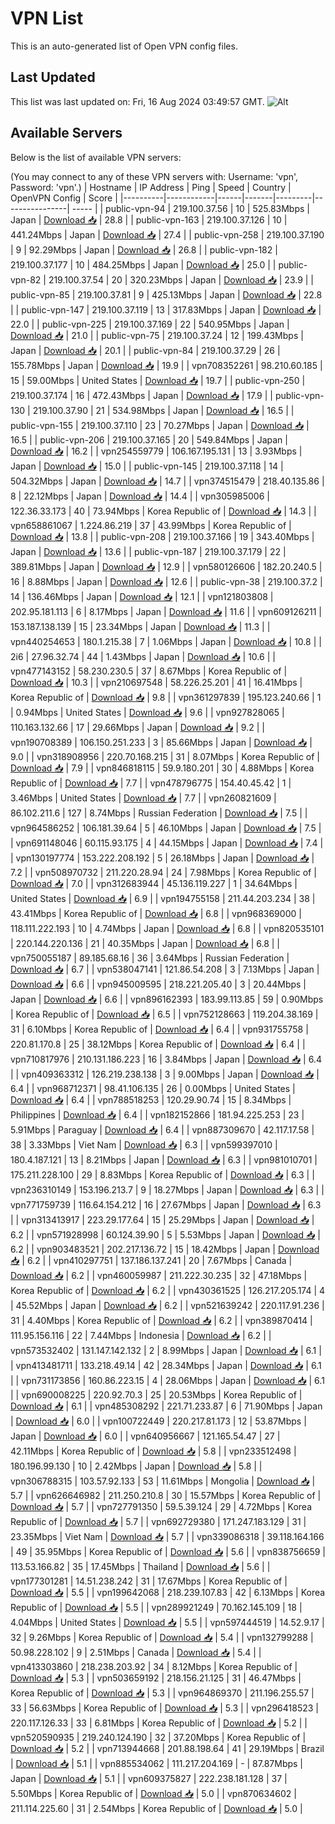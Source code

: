 # VPN List

This is an auto-generated list of Open VPN config files.

## Last Updated

This list was last updated on: Fri, 16 Aug 2024 03:49:57 GMT.
![Alt](https://repobeats.axiom.co/api/embed/186b98318ef1479477931607c1ad7d823f12451f.svg "Repobeats analytics image")

## Available Servers

Below is the list of available VPN servers:

(You may connect to any of these VPN servers with: Username: 'vpn', Password: 'vpn'.)
| Hostname | IP Address | Ping | Speed | Country | OpenVPN Config | Score |
|----------|------------|------|-------|---------|----------------| ----- |
| public-vpn-94 | 219.100.37.56 | 10 | 525.83Mbps | Japan | [Download 📥](./configs/server_0_JP.ovpn) | 28.8 |
| public-vpn-163 | 219.100.37.126 | 10 | 441.24Mbps | Japan | [Download 📥](./configs/server_1_JP.ovpn) | 27.4 |
| public-vpn-258 | 219.100.37.190 | 9 | 92.29Mbps | Japan | [Download 📥](./configs/server_2_JP.ovpn) | 26.8 |
| public-vpn-182 | 219.100.37.177 | 10 | 484.25Mbps | Japan | [Download 📥](./configs/server_3_JP.ovpn) | 25.0 |
| public-vpn-82 | 219.100.37.54 | 20 | 320.23Mbps | Japan | [Download 📥](./configs/server_4_JP.ovpn) | 23.9 |
| public-vpn-85 | 219.100.37.81 | 9 | 425.13Mbps | Japan | [Download 📥](./configs/server_5_JP.ovpn) | 22.8 |
| public-vpn-147 | 219.100.37.119 | 13 | 317.83Mbps | Japan | [Download 📥](./configs/server_6_JP.ovpn) | 22.0 |
| public-vpn-225 | 219.100.37.169 | 22 | 540.95Mbps | Japan | [Download 📥](./configs/server_7_JP.ovpn) | 21.0 |
| public-vpn-75 | 219.100.37.24 | 12 | 199.43Mbps | Japan | [Download 📥](./configs/server_8_JP.ovpn) | 20.1 |
| public-vpn-84 | 219.100.37.29 | 26 | 155.78Mbps | Japan | [Download 📥](./configs/server_9_JP.ovpn) | 19.9 |
| vpn708352261 | 98.210.60.185 | 15 | 59.00Mbps | United States | [Download 📥](./configs/server_10_US.ovpn) | 19.7 |
| public-vpn-250 | 219.100.37.174 | 16 | 472.43Mbps | Japan | [Download 📥](./configs/server_11_JP.ovpn) | 17.9 |
| public-vpn-130 | 219.100.37.90 | 21 | 534.98Mbps | Japan | [Download 📥](./configs/server_12_JP.ovpn) | 16.5 |
| public-vpn-155 | 219.100.37.110 | 23 | 70.27Mbps | Japan | [Download 📥](./configs/server_13_JP.ovpn) | 16.5 |
| public-vpn-206 | 219.100.37.165 | 20 | 549.84Mbps | Japan | [Download 📥](./configs/server_14_JP.ovpn) | 16.2 |
| vpn254559779 | 106.167.195.131 | 13 | 3.93Mbps | Japan | [Download 📥](./configs/server_15_JP.ovpn) | 15.0 |
| public-vpn-145 | 219.100.37.118 | 14 | 504.32Mbps | Japan | [Download 📥](./configs/server_16_JP.ovpn) | 14.7 |
| vpn374515479 | 218.40.135.86 | 8 | 22.12Mbps | Japan | [Download 📥](./configs/server_17_JP.ovpn) | 14.4 |
| vpn305985006 | 122.36.33.173 | 40 | 73.94Mbps | Korea Republic of | [Download 📥](./configs/server_18_KR.ovpn) | 14.3 |
| vpn658861067 | 1.224.86.219 | 37 | 43.99Mbps | Korea Republic of | [Download 📥](./configs/server_19_KR.ovpn) | 13.8 |
| public-vpn-208 | 219.100.37.166 | 19 | 343.40Mbps | Japan | [Download 📥](./configs/server_20_JP.ovpn) | 13.6 |
| public-vpn-187 | 219.100.37.179 | 22 | 389.81Mbps | Japan | [Download 📥](./configs/server_21_JP.ovpn) | 12.9 |
| vpn580126606 | 182.20.240.5 | 16 | 8.88Mbps | Japan | [Download 📥](./configs/server_22_JP.ovpn) | 12.6 |
| public-vpn-38 | 219.100.37.2 | 14 | 136.46Mbps | Japan | [Download 📥](./configs/server_23_JP.ovpn) | 12.1 |
| vpn121803808 | 202.95.181.113 | 6 | 8.17Mbps | Japan | [Download 📥](./configs/server_24_JP.ovpn) | 11.6 |
| vpn609126211 | 153.187.138.139 | 15 | 23.34Mbps | Japan | [Download 📥](./configs/server_25_JP.ovpn) | 11.3 |
| vpn440254653 | 180.1.215.38 | 7 | 1.06Mbps | Japan | [Download 📥](./configs/server_26_JP.ovpn) | 10.8 |
| 2i6 | 27.96.32.74 | 44 | 1.43Mbps | Japan | [Download 📥](./configs/server_27_JP.ovpn) | 10.6 |
| vpn477143152 | 58.230.230.5 | 37 | 8.67Mbps | Korea Republic of | [Download 📥](./configs/server_28_KR.ovpn) | 10.3 |
| vpn210697548 | 58.226.25.201 | 41 | 16.41Mbps | Korea Republic of | [Download 📥](./configs/server_29_KR.ovpn) | 9.8 |
| vpn361297839 | 195.123.240.66 | 1 | 0.94Mbps | United States | [Download 📥](./configs/server_30_US.ovpn) | 9.6 |
| vpn927828065 | 110.163.132.66 | 17 | 29.66Mbps | Japan | [Download 📥](./configs/server_31_JP.ovpn) | 9.2 |
| vpn190708389 | 106.150.251.233 | 3 | 85.66Mbps | Japan | [Download 📥](./configs/server_32_JP.ovpn) | 9.0 |
| vpn318908956 | 220.70.168.215 | 31 | 8.07Mbps | Korea Republic of | [Download 📥](./configs/server_33_KR.ovpn) | 7.9 |
| vpn846818115 | 59.9.180.201 | 30 | 4.88Mbps | Korea Republic of | [Download 📥](./configs/server_34_KR.ovpn) | 7.7 |
| vpn478796775 | 154.40.45.42 | 1 | 3.46Mbps | United States | [Download 📥](./configs/server_35_US.ovpn) | 7.7 |
| vpn260821609 | 86.102.211.6 | 127 | 8.74Mbps | Russian Federation | [Download 📥](./configs/server_36_RU.ovpn) | 7.5 |
| vpn964586252 | 106.181.39.64 | 5 | 46.10Mbps | Japan | [Download 📥](./configs/server_37_JP.ovpn) | 7.5 |
| vpn691148046 | 60.115.93.175 | 4 | 44.15Mbps | Japan | [Download 📥](./configs/server_38_JP.ovpn) | 7.4 |
| vpn130197774 | 153.222.208.192 | 5 | 26.18Mbps | Japan | [Download 📥](./configs/server_39_JP.ovpn) | 7.2 |
| vpn508970732 | 211.220.28.94 | 24 | 7.98Mbps | Korea Republic of | [Download 📥](./configs/server_40_KR.ovpn) | 7.0 |
| vpn312683944 | 45.136.119.227 | 1 | 34.64Mbps | United States | [Download 📥](./configs/server_41_US.ovpn) | 6.9 |
| vpn194755158 | 211.44.203.234 | 38 | 43.41Mbps | Korea Republic of | [Download 📥](./configs/server_42_KR.ovpn) | 6.8 |
| vpn968369000 | 118.111.222.193 | 10 | 4.74Mbps | Japan | [Download 📥](./configs/server_43_JP.ovpn) | 6.8 |
| vpn820535101 | 220.144.220.136 | 21 | 40.35Mbps | Japan | [Download 📥](./configs/server_44_JP.ovpn) | 6.8 |
| vpn750055187 | 89.185.68.16 | 36 | 3.64Mbps | Russian Federation | [Download 📥](./configs/server_45_RU.ovpn) | 6.7 |
| vpn538047141 | 121.86.54.208 | 3 | 7.13Mbps | Japan | [Download 📥](./configs/server_46_JP.ovpn) | 6.6 |
| vpn945009595 | 218.221.205.40 | 3 | 20.44Mbps | Japan | [Download 📥](./configs/server_47_JP.ovpn) | 6.6 |
| vpn896162393 | 183.99.113.85 | 59 | 0.90Mbps | Korea Republic of | [Download 📥](./configs/server_48_KR.ovpn) | 6.5 |
| vpn752128663 | 119.204.38.169 | 31 | 6.10Mbps | Korea Republic of | [Download 📥](./configs/server_49_KR.ovpn) | 6.4 |
| vpn931755758 | 220.81.170.8 | 25 | 38.12Mbps | Korea Republic of | [Download 📥](./configs/server_50_KR.ovpn) | 6.4 |
| vpn710817976 | 210.131.186.223 | 16 | 3.84Mbps | Japan | [Download 📥](./configs/server_51_JP.ovpn) | 6.4 |
| vpn409363312 | 126.219.238.138 | 3 | 9.00Mbps | Japan | [Download 📥](./configs/server_52_JP.ovpn) | 6.4 |
| vpn968712371 | 98.41.106.135 | 26 | 0.00Mbps | United States | [Download 📥](./configs/server_53_US.ovpn) | 6.4 |
| vpn788518253 | 120.29.90.74 | 15 | 8.34Mbps | Philippines | [Download 📥](./configs/server_54_PH.ovpn) | 6.4 |
| vpn182152866 | 181.94.225.253 | 23 | 5.91Mbps | Paraguay | [Download 📥](./configs/server_55_PY.ovpn) | 6.4 |
| vpn887309670 | 42.117.17.58 | 38 | 3.33Mbps | Viet Nam | [Download 📥](./configs/server_56_VN.ovpn) | 6.3 |
| vpn599397010 | 180.4.187.121 | 13 | 8.21Mbps | Japan | [Download 📥](./configs/server_57_JP.ovpn) | 6.3 |
| vpn981010701 | 175.211.228.100 | 29 | 8.83Mbps | Korea Republic of | [Download 📥](./configs/server_58_KR.ovpn) | 6.3 |
| vpn236310149 | 153.196.213.7 | 9 | 18.27Mbps | Japan | [Download 📥](./configs/server_59_JP.ovpn) | 6.3 |
| vpn771759739 | 116.64.154.212 | 16 | 27.67Mbps | Japan | [Download 📥](./configs/server_60_JP.ovpn) | 6.3 |
| vpn313413917 | 223.29.177.64 | 15 | 25.29Mbps | Japan | [Download 📥](./configs/server_61_JP.ovpn) | 6.2 |
| vpn571928998 | 60.124.39.90 | 5 | 5.53Mbps | Japan | [Download 📥](./configs/server_62_JP.ovpn) | 6.2 |
| vpn903483521 | 202.217.136.72 | 15 | 18.42Mbps | Japan | [Download 📥](./configs/server_63_JP.ovpn) | 6.2 |
| vpn410297751 | 137.186.137.241 | 20 | 7.67Mbps | Canada | [Download 📥](./configs/server_64_CA.ovpn) | 6.2 |
| vpn460059987 | 211.222.30.235 | 32 | 47.18Mbps | Korea Republic of | [Download 📥](./configs/server_65_KR.ovpn) | 6.2 |
| vpn430361525 | 126.217.205.174 | 4 | 45.52Mbps | Japan | [Download 📥](./configs/server_66_JP.ovpn) | 6.2 |
| vpn521639242 | 220.117.91.236 | 31 | 4.40Mbps | Korea Republic of | [Download 📥](./configs/server_67_KR.ovpn) | 6.2 |
| vpn389870414 | 111.95.156.116 | 22 | 7.44Mbps | Indonesia | [Download 📥](./configs/server_68_ID.ovpn) | 6.2 |
| vpn573532402 | 131.147.142.132 | 2 | 8.99Mbps | Japan | [Download 📥](./configs/server_69_JP.ovpn) | 6.1 |
| vpn413481711 | 133.218.49.14 | 42 | 28.34Mbps | Japan | [Download 📥](./configs/server_70_JP.ovpn) | 6.1 |
| vpn731173856 | 160.86.223.15 | 4 | 28.06Mbps | Japan | [Download 📥](./configs/server_71_JP.ovpn) | 6.1 |
| vpn690008225 | 220.92.70.3 | 25 | 20.53Mbps | Korea Republic of | [Download 📥](./configs/server_72_KR.ovpn) | 6.1 |
| vpn485308292 | 221.71.233.87 | 6 | 71.90Mbps | Japan | [Download 📥](./configs/server_73_JP.ovpn) | 6.0 |
| vpn100722449 | 220.217.81.173 | 12 | 53.87Mbps | Japan | [Download 📥](./configs/server_74_JP.ovpn) | 6.0 |
| vpn640956667 | 121.165.54.47 | 27 | 42.11Mbps | Korea Republic of | [Download 📥](./configs/server_75_KR.ovpn) | 5.8 |
| vpn233512498 | 180.196.99.130 | 10 | 2.42Mbps | Japan | [Download 📥](./configs/server_76_JP.ovpn) | 5.8 |
| vpn306788315 | 103.57.92.133 | 53 | 11.61Mbps | Mongolia | [Download 📥](./configs/server_77_MN.ovpn) | 5.7 |
| vpn626646982 | 211.250.210.8 | 30 | 15.57Mbps | Korea Republic of | [Download 📥](./configs/server_78_KR.ovpn) | 5.7 |
| vpn727791350 | 59.5.39.124 | 29 | 4.72Mbps | Korea Republic of | [Download 📥](./configs/server_79_KR.ovpn) | 5.7 |
| vpn692729380 | 171.247.183.129 | 31 | 23.35Mbps | Viet Nam | [Download 📥](./configs/server_80_VN.ovpn) | 5.7 |
| vpn339086318 | 39.118.164.166 | 49 | 35.95Mbps | Korea Republic of | [Download 📥](./configs/server_81_KR.ovpn) | 5.6 |
| vpn838756659 | 113.53.166.82 | 35 | 17.45Mbps | Thailand | [Download 📥](./configs/server_82_TH.ovpn) | 5.6 |
| vpn177301281 | 14.51.238.242 | 31 | 17.67Mbps | Korea Republic of | [Download 📥](./configs/server_83_KR.ovpn) | 5.5 |
| vpn199642068 | 218.239.107.83 | 42 | 6.13Mbps | Korea Republic of | [Download 📥](./configs/server_84_KR.ovpn) | 5.5 |
| vpn289921249 | 70.162.145.109 | 18 | 4.04Mbps | United States | [Download 📥](./configs/server_85_US.ovpn) | 5.5 |
| vpn597444519 | 14.52.9.17 | 32 | 9.26Mbps | Korea Republic of | [Download 📥](./configs/server_86_KR.ovpn) | 5.4 |
| vpn132799288 | 50.98.228.102 | 9 | 2.51Mbps | Canada | [Download 📥](./configs/server_87_CA.ovpn) | 5.4 |
| vpn413303860 | 218.238.203.92 | 34 | 8.12Mbps | Korea Republic of | [Download 📥](./configs/server_88_KR.ovpn) | 5.3 |
| vpn503659192 | 218.156.21.125 | 31 | 46.47Mbps | Korea Republic of | [Download 📥](./configs/server_89_KR.ovpn) | 5.3 |
| vpn964869370 | 211.196.255.57 | 33 | 56.63Mbps | Korea Republic of | [Download 📥](./configs/server_90_KR.ovpn) | 5.3 |
| vpn296418523 | 220.117.126.33 | 33 | 6.81Mbps | Korea Republic of | [Download 📥](./configs/server_91_KR.ovpn) | 5.2 |
| vpn520590935 | 219.240.124.190 | 32 | 37.20Mbps | Korea Republic of | [Download 📥](./configs/server_92_KR.ovpn) | 5.2 |
| vpn713944668 | 201.88.198.64 | 41 | 29.19Mbps | Brazil | [Download 📥](./configs/server_93_BR.ovpn) | 5.1 |
| vpn885534062 | 111.217.204.169 | - | 87.87Mbps | Japan | [Download 📥](./configs/server_94_JP.ovpn) | 5.1 |
| vpn609375827 | 222.238.181.128 | 37 | 5.50Mbps | Korea Republic of | [Download 📥](./configs/server_95_KR.ovpn) | 5.0 |
| vpn870634602 | 211.114.225.60 | 31 | 2.54Mbps | Korea Republic of | [Download 📥](./configs/server_96_KR.ovpn) | 5.0 |
